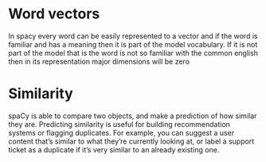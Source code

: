# Word vectors 
In spacy every word can be easily represented to a vector and if the word is familiar and has a meaning then it is part of the model vocabulary.
If it is not part of the model that is the word is not so familiar with the common english then in its representation major dimensions will be zero
# Similarity
spaCy is able to compare two objects, and make a prediction of how similar they are. Predicting similarity is useful for building recommendation systems or flagging duplicates. For example, you can suggest a user content that’s similar to what they’re currently looking at, or label a support ticket as a duplicate if it’s very similar to an already existing one.

